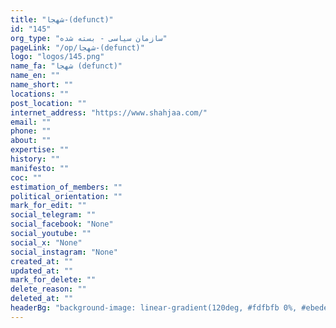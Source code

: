 ```yaml
---
title: "شهجا-(defunct)"
id: "145"
org_type: "سازمان سیاسی - بسته شده"
pageLink: "/op/شهجا-(defunct)"
logo: "logos/145.png"
name_fa: "شهجا (defunct)"
name_en: ""
name_short: ""
locations: ""
post_location: ""
internet_address: "https://www.shahjaa.com/"
email: ""
phone: ""
about: ""
expertise: ""
history: ""
manifesto: ""
coc: ""
estimation_of_members: ""
political_orientation: ""
mark_for_edit: ""
social_telegram: ""
social_facebook: "None"
social_youtube: ""
social_x: "None"
social_instagram: "None"
created_at: ""
updated_at: ""
mark_for_delete: ""
delete_reason: ""
deleted_at: ""
headerBg: "background-image: linear-gradient(120deg, #fdfbfb 0%, #ebedee 100%);"
---
```

